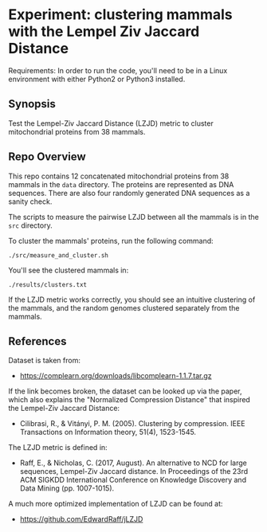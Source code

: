 # Experiment: clustering mammals with the Lempel Ziv Jaccard Distance

Requirements: In order to run the code, you'll need to be in a Linux environment with either Python2 or Python3 installed.

## Synopsis
Test the Lempel-Ziv Jaccard Distance (LZJD) metric to cluster mitochondrial proteins from 38 mammals.

## Repo Overview
This repo contains 12 concatenated mitochondrial proteins from 38 mammals in the `data` directory.  The proteins are represented as DNA sequences.  There are also four randomly generated DNA sequences as a sanity check.

The scripts to measure the pairwise LZJD between all the mammals is in the `src` directory.

To cluster the mammals' proteins, run the following command:
```
./src/measure_and_cluster.sh
```

You'll see the clustered mammals in:
```
./results/clusters.txt
```

If the LZJD metric works correctly, you should see an intuitive clustering of the mammals, and the random genomes clustered separately from the mammals.

## References
Dataset is taken from: 
- https://complearn.org/downloads/libcomplearn-1.1.7.tar.gz

If the link becomes broken, the dataset can be looked up via the paper, which also explains the "Normalized Compression Distance" that inspired the Lempel-Ziv Jaccard Distance:
- Cilibrasi, R., & Vitányi, P. M. (2005). Clustering by compression. IEEE Transactions on Information theory, 51(4), 1523-1545.

The LZJD metric is defined in:
- Raff, E., & Nicholas, C. (2017, August). An alternative to NCD for large sequences, Lempel-Ziv Jaccard distance. In Proceedings of the 23rd ACM SIGKDD International Conference on Knowledge Discovery and Data Mining (pp. 1007-1015).

A much more optimized implementation of LZJD can be found at:
- https://github.com/EdwardRaff/jLZJD
